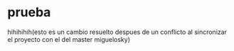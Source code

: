 # prueba

hihihihih(esto es un cambio resuelto despues de un conflicto al sincronizar el proyecto con el del master miguelosky)

